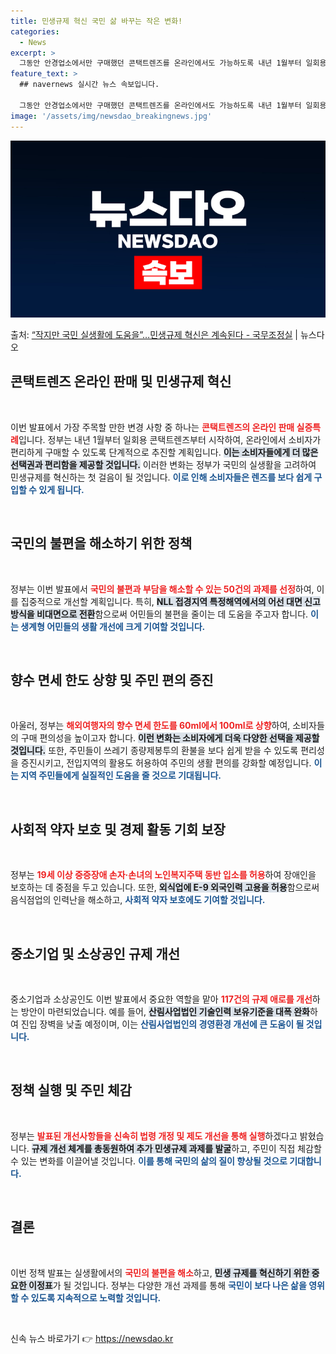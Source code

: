 ```yaml
---
title: 민생규제 혁신 국민 삶 바꾸는 작은 변화!
categories:
  - News
excerpt: >
  그동안 안경업소에서만 구매했던 콘택트렌즈를 온라인에서도 가능하도록 내년 1월부터 일회용 콘택트렌즈부터 단계적…
feature_text: >
  ## navernews 실시간 뉴스 속보입니다.

  그동안 안경업소에서만 구매했던 콘택트렌즈를 온라인에서도 가능하도록 내년 1월부터 일회용 콘택트렌즈부터 단계적…
image: '/assets/img/newsdao_breakingnews.jpg'
---
```


![뉴스다오 속보](/assets/img/newsdao_breakingnews.jpg)

<p>출처: <a href="https://newsdao.kr/2663" rel="dofollow">“작지만 국민 실생활에 도움을”…민생규제 혁신은 계속된다 - 국무조정실</a> | 뉴스다오</p>

<h2 data-ke-size="size26">콘택트렌즈 온라인 판매 및 민생규제 혁신</h2>

<p data-ke-size="size16">&nbsp;</p>

이번 발표에서 가장 주목할 만한 변경 사항 중 하나는 <b><span style="color: #ee2323;">콘택트렌즈의 온라인 판매 실증특례</span></b>입니다. 정부는 내년 1월부터 일회용 콘택트렌즈부터 시작하여, 온라인에서 소비자가 편리하게 구매할 수 있도록 단계적으로 추진할 계획입니다. <b><span style="background-color: #21538527;">이는 소비자들에게 더 많은 선택권과 편리함을 제공할 것입니다.</span></b> 이러한 변화는 정부가 국민의 실생활을 고려하여 민생규제를 혁신하는 첫 걸음이 될 것입니다. <b><span style="color: #1a5490;">이로 인해 소비자들은 렌즈를 보다 쉽게 구입할 수 있게 됩니다.</span></b>

<p data-ke-size="size16">&nbsp;</p>

<h2 data-ke-size="size26">국민의 불편을 해소하기 위한 정책</h2>

<p data-ke-size="size16">&nbsp;</p>

정부는 이번 발표에서 <b><span style="color: #ee2323;">국민의 불편과 부담을 해소할 수 있는 50건의 과제를 선정</span></b>하여, 이를 집중적으로 개선할 계획입니다. 특히, <b><span style="background-color: #21538527;">NLL 접경지역 특정해역에서의 어선 대면 신고 방식을 비대면으로 전환</span></b>함으로써 어민들의 불편을 줄이는 데 도움을 주고자 합니다. <b><span style="color: #1a5490;">이는 생계형 어민들의 생활 개선에 크게 기여할 것입니다.</span></b>

<p data-ke-size="size16">&nbsp;</p>

<h2 data-ke-size="size26">향수 면세 한도 상향 및 주민 편의 증진</h2>

<p data-ke-size="size16">&nbsp;</p>

아울러, 정부는 <b><span style="color: #ee2323;">해외여행자의 향수 면세 한도를 60ml에서 100ml로 상향</span></b>하여, 소비자들의 구매 편의성을 높이고자 합니다. <b><span style="background-color: #21538527;">이런 변화는 소비자에게 더욱 다양한 선택을 제공할 것입니다.</span></b> 또한, 주민들이 쓰레기 종량제봉투의 환불을 보다 쉽게 받을 수 있도록 편리성을 증진시키고, 전입지역의 활용도 허용하여 주민의 생활 편의를 강화할 예정입니다. <b><span style="color: #1a5490;">이는 지역 주민들에게 실질적인 도움을 줄 것으로 기대됩니다.</span></b>

<p data-ke-size="size16">&nbsp;</p>

<h2 data-ke-size="size26">사회적 약자 보호 및 경제 활동 기회 보장</h2>

<p data-ke-size="size16">&nbsp;</p>

정부는 <b><span style="color: #ee2323;">19세 이상 중증장애 손자·손녀의 노인복지주택 동반 입소를 허용</span></b>하여 장애인을 보호하는 데 중점을 두고 있습니다. 또한, <b><span style="background-color: #21538527;">외식업에 E-9 외국인력 고용을 허용</span></b>함으로써 음식점업의 인력난을 해소하고, <b><span style="color: #1a5490;">사회적 약자 보호에도 기여할 것입니다.</span></b>

<p data-ke-size="size16">&nbsp;</p>

<h2 data-ke-size="size26">중소기업 및 소상공인 규제 개선</h2>

<p data-ke-size="size16">&nbsp;</p>

중소기업과 소상공인도 이번 발표에서 중요한 역할을 맡아 <b><span style="color: #ee2323;">117건의 규제 애로를 개선</span></b>하는 방안이 마련되었습니다. 예를 들어, <b><span style="background-color: #21538527;">산림사업법인 기술인력 보유기준을 대폭 완화</span></b>하여 진입 장벽을 낮출 예정이며, 이는 <b><span style="color: #1a5490;">산림사업법인의 경영환경 개선에 큰 도움이 될 것입니다.</span></b>

<p data-ke-size="size16">&nbsp;</p>

<h2 data-ke-size="size26">정책 실행 및 주민 체감</h2>

<p data-ke-size="size16">&nbsp;</p>

정부는 <b><span style="color: #ee2323;">발표된 개선사항들을 신속히 법령 개정 및 제도 개선을 통해 실행</span></b>하겠다고 밝혔습니다. <b><span style="background-color: #21538527;">규제 개선 체계를 총동원하여 추가 민생규제 과제를 발굴</span></b>하고, 주민이 직접 체감할 수 있는 변화를 이끌어낼 것입니다. <b><span style="color: #1a5490;">이를 통해 국민의 삶의 질이 향상될 것으로 기대합니다.</span></b>

<p data-ke-size="size16">&nbsp;</p>

<h2 data-ke-size="size26">결론</h2>

<p data-ke-size="size16">&nbsp;</p>

이번 정책 발표는 실생활에서의 <b><span style="color: #ee2323;">국민의 불편을 해소</span></b>하고, <b><span style="background-color: #21538527;">민생 규제를 혁신하기 위한 중요한 이정표</span></b>가 될 것입니다. 정부는 다양한 개선 과제를 통해 <b><span style="color: #1a5490;">국민이 보다 나은 삶을 영위할 수 있도록 지속적으로 노력할 것입니다.</span></b>

<p data-ke-size="size16">&nbsp;</p> 

신속 뉴스 바로가기 👉 <a href="https://newsdao.kr" rel="dofollow">https://newsdao.kr</a>


